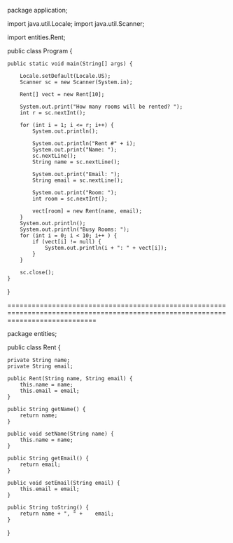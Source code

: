 package application;

import java.util.Locale;
import java.util.Scanner;

import entities.Rent;

public class Program {

	public static void main(String[] args) {
		
		Locale.setDefault(Locale.US);
		Scanner sc = new Scanner(System.in);
		
		Rent[] vect = new Rent[10];
		
		System.out.print("How many rooms will be rented? ");
		int r = sc.nextInt();
		
		for (int i = 1; i <= r; i++) {
			System.out.println();
			
			System.out.println("Rent #" + i);
			System.out.print("Name: ");
			sc.nextLine();
			String name = sc.nextLine();
			
			System.out.print("Email: ");
			String email = sc.nextLine();
			
			System.out.print("Room: ");
			int room = sc.nextInt();
			
			vect[room] = new Rent(name, email);		
		}
		System.out.println();
		System.out.println("Busy Rooms: ");
		for (int i = 0; i < 10; i++ ) {
			if (vect[i] != null) {
				System.out.println(i + ": " + vect[i]);
			}
		}
		
		sc.close();
	}

}

==================================================================================================================================

package entities;

public class Rent {

	private String name;
	private String email;

	public Rent(String name, String email) {
		this.name = name;
		this.email = email;
	}

	public String getName() {
		return name;
	}

	public void setName(String name) {
		this.name = name;
	}

	public String getEmail() {
		return email;
	}

	public void setEmail(String email) {
		this.email = email;
	}

	public String toString() {
		return name + ", " + 	email;
	}
	
}
